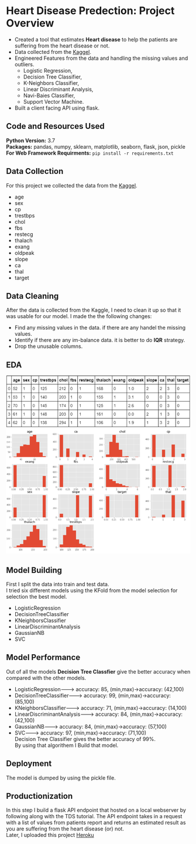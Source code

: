 # Heart Disease Predection: Project Overview
- Created a tool that estimates **Heart disease** to help the patients are suffering from the heart disease or not.
- Data collected from the [Kaggel](https://www.kaggle.com/ronitf/heart-disease-uci).  
- Engineered Features from the data and handling the missing values and outliers.  
  * Logistic Regression, 
  - Decision Tree Classifier, 
  - K-Neighbors Classifier, 
  - Linear Discriminant Analysis, 
  - Navi-Baies Classifier, 
  - Support Vector Machine.  
- Built a client facing API using flask.  
## Code and Resources Used
**Python Version:** 3.7  
**Packages:** pandas, numpy, sklearn, matplotlib, seaborn, flask, json, pickle  
**For Web Framework Requirments:** `pip install -r requirements.txt`
## Data Collection
For this project we collected the data from the [Kaggel](https://www.kaggle.com/ronitf/heart-disease-uci).  
- age
- sex
- cp
- trestbps
- chol
- fbs
- restecg
- thalach
- exang
- oldpeak
- slope
- ca
- thal
- target
## Data Cleaning
After the data is collected from the Kaggle, I need to clean it up so that it was usable for our model. I made the the following changes:  
- Find any missing values in the data. if there are any handel the missing values.
- Identify if there are any im-balance data. it is better to do **IQR** strategy.
- Drop the unusable columns.
## EDA
![alt data image not found](https://github.com/SivaRamiReddyModugula/heart_disease_predection/blob/data_gathering/Heart%20disease%20images/data.PNG)
![alt hist image not found](https://github.com/SivaRamiReddyModugula/heart_disease_predection/blob/data_gathering/Heart%20disease%20images/hist.PNG)
## Model Building
First I split the data into train and test data.  
I tried six different models using the KFold from the model selection for selection the best model.   
- LogisticRegression
- DecisionTreeClassifier
- KNeighborsClassifier
- LinearDiscriminantAnalysis
- GaussianNB
- SVC
## Model Performance
Out of all the models **Decision Tree Classfier** give the better accuracy when compared with the other models.  
- LogisticRegression---> accuracy: 85, (min,max)->accuracy: (42,100)
- DecisionTreeClassifier---> accuracy: 99, (min,max)->accuracy: (85,100)
- KNeighborsClassifier---> accuracy: 71, (min,max)->accuracy: (14,100)
- LinearDiscriminantAnalysis---> accuracy: 84, (min,max)->accuracy: (42,100)
- GaussianNB---> accuracy: 84, (min,max)->accuracy: (57,100)
- SVC---> accuracy: 97, (min,max)->accuracy: (71,100)  
Decision Tree Classifier gives the better accuracy of 99%.  
By using that algorithem I Build that model.
## Deployment
The model is dumped by using the pickle file.  
## Productionization
In this step I build a flask API endpoint that hosted on a local webserver by following along with the TDS tutorial. The API endpoint takes in a request with a list of values from patients report and returns an estimated result as you are suffering from the heart disease (or) not.  
Later, I uploaded this project [Heroku](https://heart-disease-pediction-api.herokuapp.com/)
